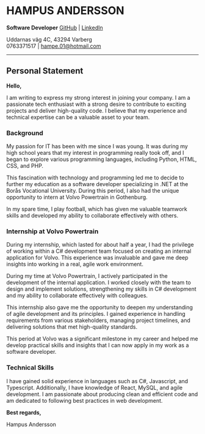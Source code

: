 # HAMPUS ANDERSSON

**Software Developer**
[GitHub](https://github.com/HampusAndersson01) | [LinkedIn](https://www.linkedin.com/in/hampus-a-0957b9140)

Uddarnas väg 4C, 43294 Varberg  
0763371517 | hampe.01@hotmail.com

---

## Personal Statement

**Hello,**

I am writing to express my strong interest in joining your company. I am a passionate tech enthusiast with a strong desire to contribute to exciting projects and deliver high-quality code. I believe that my experience and technical expertise can be a valuable asset to your team.

### Background

My passion for IT has been with me since I was young. It was during my high school years that my interest in programming really took off, and I began to explore various programming languages, including Python, HTML, CSS, and PHP.

This fascination with technology and programming led me to decide to further my education as a software developer specializing in .NET at the Borås Vocational University. During this period, I also had the unique opportunity to intern at Volvo Powertrain in Gothenburg.

In my spare time, I play football, which has given me valuable teamwork skills and developed my ability to collaborate effectively with others.

### Internship at Volvo Powertrain

During my internship, which lasted for about half a year, I had the privilege of working within a C# development team focused on creating an internal application for Volvo. This experience was invaluable and gave me deep insights into working in a real, agile work environment.

During my time at Volvo Powertrain, I actively participated in the development of the internal application. I worked closely with the team to design and implement solutions, strengthening my skills in C# development and my ability to collaborate effectively with colleagues.

This internship also gave me the opportunity to deepen my understanding of agile development and its principles. I gained experience in handling requirements from various stakeholders, managing project timelines, and delivering solutions that met high-quality standards.

This period at Volvo was a significant milestone in my career and helped me develop practical skills and insights that I can now apply in my work as a software developer.

### Technical Skills

I have gained solid experience in languages such as C#, Javascript, and Typescript. Additionally, I have knowledge of React, MySQL, and agile development. I am passionate about producing clean and efficient code and am dedicated to following best practices in web development.

**Best regards,**

Hampus Andersson
